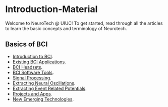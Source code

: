 # Introduction-Material
Welcome to NeuroTech @ UIUC!
To get started, read through all the articles to learn the basic concepts and terminology of Neurotech. 

## Basics of BCI 
  - [Introduction to BCI](http://learn.neurotechedu.com/introtobci/).
  - [Existing BCI Applications](http://learn.neurotechedu.com/applications/).
  - [BCI Headsets](http://learn.neurotechedu.com/headsets/).
  - [BCI Software Tools](http://learn.neurotechedu.com/introbci_software/).
  - [Signal Processing](http://learn.neurotechedu.com/preprocessing/).
  - [Extracting Neural Oscillations](http://learn.neurotechedu.com/oscillations/).
  - [Extracting Event Related Potentials](http://learn.neurotechedu.com/erp/).
  - [Projects and Apps](http://learn.neurotechedu.com/projects/).
  - [New Emerging Technologies](http://learn.neurotechedu.com/emerging_tech/).
